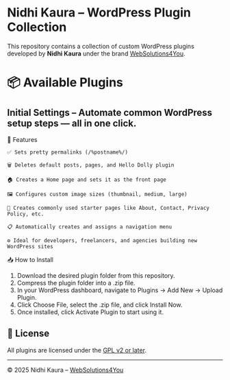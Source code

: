 # Nidhi Kaura – WordPress Plugin Collection

This repository contains a collection of custom WordPress plugins developed by **Nidhi Kaura** under the brand [WebSolutions4You](https://websolutions4you.in).



# 📦 Available Plugins

## **Initial Settings** – Automate common WordPress setup steps — all in one click.

📌 Features

    ✅ Sets pretty permalinks (/%postname%/)

    🗑️ Deletes default posts, pages, and Hello Dolly plugin

    🏠 Creates a Home page and sets it as the front page

    🖼️ Configures custom image sizes (thumbnail, medium, large)

    📄 Creates commonly used starter pages like About, Contact, Privacy Policy, etc.

    📋 Automatically creates and assigns a navigation menu

    ⚙️ Ideal for developers, freelancers, and agencies building new WordPress sites


📥 How to Install

1. Download the desired plugin folder from this repository.
2. Compress the plugin folder into a .zip file.
3.  In your WordPress dashboard, navigate to Plugins → Add New → Upload Plugin.
4.  Click Choose File, select the .zip file, and click Install Now.
5.  Once installed, click Activate Plugin to start using it.

## 📄 License

All plugins are licensed under the [GPL v2 or later](./LICENSE).

---

© 2025 Nidhi Kaura – [WebSolutions4You](https://websolutions4you.in)
